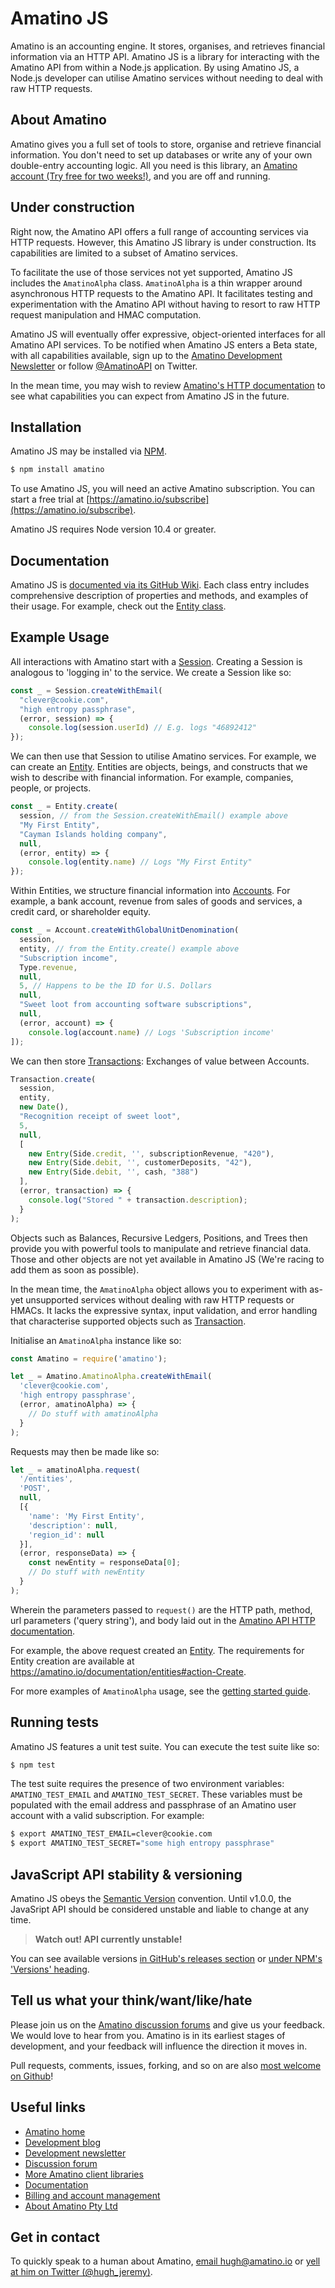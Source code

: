 # Amatino JS

Amatino is an accounting engine. It stores, organises, and retrieves financial information via an HTTP API. Amatino JS is a library for interacting with the Amatino API from within a Node.js application. By using Amatino JS, a Node.js developer can utilise Amatino services without needing to deal with raw HTTP requests.

## About Amatino

Amatino gives you a full set of tools to store, organise and retrieve financial information. You don't need to set up databases or write any of your own double-entry accounting logic. All you need is this library, an [Amatino account (Try free for two weeks!)](https://amatino.io/subscribe), and you are off and running.

## Under construction

Right now, the Amatino API offers a full range of accounting services via HTTP requests. However, this Amatino JS library is under construction. Its capabilities are limited to a subset of Amatino services.

To facilitate the use of those services not yet supported, Amatino JS includes the `AmatinoAlpha` class. `AmatinoAlpha` is a thin wrapper around asynchronous HTTP requests to the Amatino API. It facilitates testing and experimentation with the Amatino API without having to resort to raw HTTP request manipulation and HMAC computation.

Amatino JS will eventually offer expressive, object-oriented interfaces for all Amatino API services. To be notified when Amatino JS enters a Beta state, with all capabilities available, sign up to the [Amatino Development Newsletter](https://amatino.io/newsletter) or follow [@AmatinoAPI](https://twitter.com/amatinoapi) on Twitter.

In the mean time, you may wish to review [Amatino's HTTP documentation](https://amatino.io/documentation) to see what capabilities you can expect from Amatino JS in the future.

## Installation

Amatino JS may be installed via [NPM](https://www.npmjs.com/package/amatino).

````bash
$ npm install amatino
````

To use Amatino JS, you will need an active Amatino subscription. You can start a free trial at [https://amatino.io/subscribe](https://amatino.io/subscribe).

Amatino JS requires Node version 10.4 or greater.

## Documentation

Amatino JS is [documented via its GitHub Wiki](https://github.com/amatino-code/amatino-js/wiki/Documentation). Each class entry includes comprehensive description of properties and methods, and examples of their usage. For example, check out the [Entity class](https://github.com/amatino-code/amatino-js/wiki/Entity).

## Example Usage

All interactions with Amatino start with a [Session](https://github.com/amatino-code/amatino-js/wiki/Session). Creating a Session is analogous to 'logging in' to the service. We create a Session like so:

```javascript
const _ = Session.createWithEmail(
  "clever@cookie.com",
  "high entropy passphrase",
  (error, session) => {
    console.log(session.userId) // E.g. logs "46892412"
});
```

We can then use that Session to utilise Amatino services. For example, we can create an [Entity](https://github.com/amatino-code/amatino-js/wiki/Entity). Entities are objects, beings, and constructs that we wish to describe with financial information. For example, companies, people, or projects.

```javascript
const _ = Entity.create(
  session, // from the Session.createWithEmail() example above
  "My First Entity",
  "Cayman Islands holding company",
  null,
  (error, entity) => {
    console.log(entity.name) // Logs "My First Entity"
});
```

Within Entities, we structure financial information into [Accounts](https://github.com/amatino-code/amatino-js/wiki/Account). For example, a bank account, revenue from sales of goods and services, a credit card, or shareholder equity.

```javascript
const _ = Account.createWithGlobalUnitDenomination(
  session,
  entity, // from the Entity.create() example above
  "Subscription income",
  Type.revenue,
  null,
  5, // Happens to be the ID for U.S. Dollars
  null,
  "Sweet loot from accounting software subscriptions",
  null,
  (error, account) => {
    console.log(account.name) // Logs 'Subscription income'
]);
```

We can then store [Transactions](https://github.com/amatino-code/amatino-js/wiki/Transaction): Exchanges of value between Accounts. 

```javascript
Transaction.create(
  session,
  entity,
  new Date(),
  "Recognition receipt of sweet loot",
  5,
  null,
  [
    new Entry(Side.credit, '', subscriptionRevenue, "420"),
    new Entry(Side.debit, '', customerDeposits, "42"),
    new Entry(Side.debit, '', cash, "388")
  ],
  (error, transaction) => {
    console.log("Stored " + transaction.description);
  }
);
```

Objects such as Balances, Recursive Ledgers, Positions, and Trees then provide you with powerful tools to manipulate and retrieve financial data.  Those and other objects are not yet available in Amatino JS (We're racing to add them as soon as possible).

In the mean time, the `AmatinoAlpha` object allows you to experiment with as-yet unsupported services without dealing with raw HTTP requests or HMACs. It lacks the expressive syntax, input validation, and error handling that characterise supported objects such as [Transaction](https://github.com/amatino-code/amatino-js/wiki/Transaction).

Initialise an  `AmatinoAlpha` instance like so:

````javascript
const Amatino = require('amatino');

let _ = Amatino.AmatinoAlpha.createWithEmail(
  'clever@cookie.com',
  'high entropy passphrase',
  (error, amatinoAlpha) => {
    // Do stuff with amatinoAlpha
  }
);
````

Requests may then be made like so:

````javascript
let _ = amatinoAlpha.request(
  '/entities',
  'POST',
  null,
  [{
    'name': 'My First Entity',
    'description': null,
    'region_id': null
  }],
  (error, responseData) => {
    const newEntity = responseData[0];
    // Do stuff with newEntity
  }
);
````

Wherein the parameters passed to `request()` are the HTTP path, method, url parameters ('query string'),  and body laid out in the [Amatino API HTTP documentation](https://amatino.io/documentation).

For example, the above request created an [Entity](https://amatino.io/documentation/entities). The requirements for Entity creation are available at https://amatino.io/documentation/entities#action-Create.

For more examples of `AmatinoAlpha` usage, see the [getting started guide](https://amatino.io/articles/getting-started).

## Running tests

Amatino JS features a unit test suite. You can execute the test suite like so:

````bash
$ npm test
````

The test suite requires the presence of two environment variables: `AMATINO_TEST_EMAIL` and `AMATINO_TEST_SECRET`. These variables must be populated with the email address and passphrase of an Amatino user account with a valid subscription. For example:

````bash
$ export AMATINO_TEST_EMAIL=clever@cookie.com
$ export AMATINO_TEST_SECRET="some high entropy passphrase"
````


## JavaScript API stability & versioning

Amatino JS obeys the [Semantic Version](https://semver.org) convention. Until v1.0.0, the JavaSript API should be considered unstable and liable to change at any time.

>**Watch out! API currently unstable!**

You can see available versions [in GitHub's releases section](https://github.com/amatino-code/amatino-js/releases) or [under NPM's 'Versions' heading](https://www.npmjs.com/package/amatino).

## Tell us what your think/want/like/hate

Please join us on the [Amatino discussion forums](https://amatino.io/discussion) and give us your feedback. We would love to hear from you. Amatino is in its earliest stages of development, and your feedback will influence the direction it moves in.

Pull requests, comments, issues, forking, and so on are also [most welcome on Github](https://github.com/amatino-code/amatino-js)!

## Useful links

 - [Amatino home](https://amatino.io)
 - [Development blog](https://amatino.io/blog)
 - [Development newsletter](https://amatino.io/newsletter)
 - [Discussion forum](https://amatino.io/discussion) 
 - [More Amatino client libraries](https://github.com/amatino-code)
 - [Documentation](https://amatino.io/documentation)
 - [Billing and account management](https://amatino.io/billing)
 - [About Amatino Pty Ltd](https://amatino.io/about)
 
## Get in contact

To quickly speak to a human about Amatino, [email hugh@amatino.io](mailto:hugh@amatino.io) or [yell at him on Twitter (@hugh_jeremy)](https://twitter.com/hugh_jeremy).


